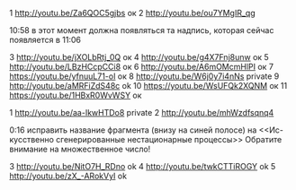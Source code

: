 
1 http://youtu.be/Za6QOC5gjbs ок
2 http://youtu.be/ou7YMgIR_qg

10:58 в этот момент должна появляться та надпись, которая сейчас появляется в 11:06 

3 http://youtu.be/jXOLbRtj_0Q ок
4 http://youtu.be/g4X7Fnj8unw ок 
5 http://youtu.be/LBzHCcpCCi8 ок
6 http://youtu.be/A6mOMcmHlPI ок
7 https://youtu.be/yfnuuL71-oI ок
8 http://youtu.be/W6j0y7i4nNs private
9 http://youtu.be/aMRFiZdS48c ok 
10 https://youtu.be/WsUFQk2XQNM ок
11 https://youtu.be/1HBxR0WvWSY ок

1 http://youtu.be/aa-IkwHTDo8 private
2 http://youtu.be/mhWzdfsqnq4 

0:16 исправить название фрагмента (внизу на синей полосе) на  <<Ис-
кусственно сгенерированные нестационарные процессы>> Обратите внимание на множественное число!

3 http://youtu.be/NitO7H_RDno ok
4 http://youtu.be/twkCTTiROGY ok
5 http://youtu.be/zX_-ARokVyI ok